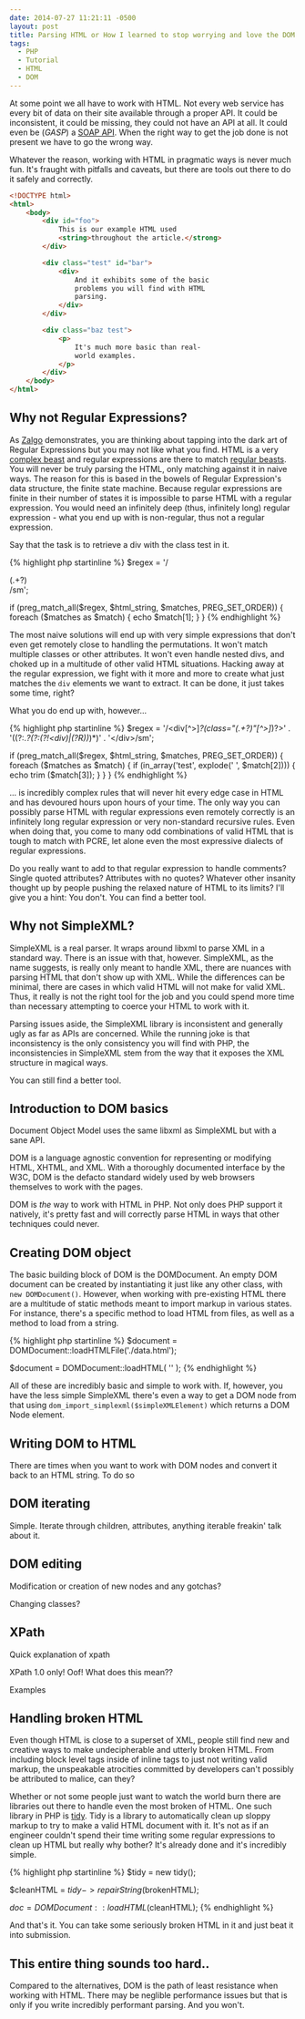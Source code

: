 ```yaml
---
date: 2014-07-27 11:21:11 -0500
layout: post
title: Parsing HTML or How I learned to stop worrying and love the DOM
tags:
  - PHP
  - Tutorial
  - HTML
  - DOM
---
```


At some point we all have to work with HTML. Not every web service has every
bit of data on their site available through a proper API.  It could be
inconsistent, it could be missing, they could not have an API at all.  It
could even be (_GASP_) a [SOAP API][s_is_for_simple]. When the right way
to get the job done is not present we have to go the wrong way.

Whatever the reason, working with HTML in pragmatic ways is never much fun.
It's fraught with pitfalls and caveats, but there are tools out there to do it
safely and correctly.

```html
<!DOCTYPE html>
<html>
	<body>
		<div id="foo">
			This is our example HTML used
			<string>throughout the article.</strong>
		</div>

		<div class="test" id="bar">
			<div>
				And it exhibits some of the basic
				problems you will find with HTML
				parsing.
			</div>
		</div>

		<div class="baz test">
			<p>
				It's much more basic than real-
				world examples.
			</p>
		</div>
	</body>
</html>
```

## Why not Regular Expressions?

As [Zalgo][zalgo] demonstrates, you are thinking about tapping into the dark art
of Regular Expressions but you may not like what you find.  HTML is a very
[complex beast][context_grammar] and regular expressions are there to match
[regular beasts][regular_grammar].  You will never be truly parsing the HTML,
only matching against it in naive ways.  The reason for this is based in the
bowels of Regular Expression's data structure, the finite state machine.
Because regular expressions are finite in their number of states it is
impossible to parse HTML with a regular expression. You would need an infinitely
deep (thus, infinitely long) regular expression - what you end up with is
non-regular, thus not a regular expression.

Say that the task is to retrieve a div with the class test in it.  

{% highlight php startinline %}
$regex = '/<div class="test">(.+?)</div>/sm';

if (preg_match_all($regex, $html_string, $matches, PREG_SET_ORDER)) {
	foreach ($matches as $match) {
		echo $match[1];
	}
}
{% endhighlight %}

The most naive solutions will end up with very simple expressions that don't
even get remotely close to handling the permutations.  It won't match multiple
classes or other attributes.  It won't even handle nested divs, and choked up
in a multitude of other valid HTML situations.  Hacking away at the regular
expression, we fight with it more and more to create what just matches the
`div` elements we want to extract.  It can be done, it just takes some time,
right?

What you do end up with, however...

{% highlight php startinline %}
$regex = '/<div[^>]*?(class="(.+?)"[^>]*)?>' .
			'((?:.*?(?:(?!<div)|(?R))*)*)' .
			'<\/div>/sm';

if (preg_match_all($regex, $html_string, $matches, PREG_SET_ORDER)) {
	foreach ($matches as $match) {
		if (in_array('test', explode(' ', $match[2]))) {
			echo trim ($match[3]);
		}
	}
}
{% endhighlight %}

... is incredibly complex rules that will never hit every edge case in HTML
and has devoured hours upon hours of your time. The only way you can possibly
parse HTML with regular expressions even remotely correctly is an infinitely
long regular expression or very non-standard recursive rules.  Even when doing
that, you come to many odd combinations of valid HTML that is tough to match
with PCRE, let alone even the most expressive dialects of regular expressions.

Do you really want to add to that regular expression to handle comments?
Single quoted attributes?  Attributes with no quotes?  Whatever other insanity
thought up by people pushing the relaxed nature of HTML to its limits?  I'll
give you a hint: You don't.  You can find a better tool.

## Why not SimpleXML?

SimpleXML is a real parser.  It wraps around libxml to parse XML in a standard
way.  There is an issue with that, however.  SimpleXML, as the name suggests,
is really only meant to handle XML, there are nuances with parsing HTML that
don't show up with XML. While the differences can be minimal, there are cases
in which valid HTML will not make for valid XML.  Thus, it really is not the
right tool for the job and you could spend more time than necessary attempting
to coerce your HTML to work with it.

Parsing issues aside, the SimpleXML library is inconsistent and generally ugly
as far as APIs are concerned.  While the running joke is that inconsistency
is the only consistency you will find with PHP, the inconsistencies in
SimpleXML stem from the way that it exposes the XML structure in magical ways.

You can still find a better tool.

## Introduction to DOM basics

Document Object Model uses the same libxml as SimpleXML but with a sane API.

DOM is a language agnostic convention for representing or modifying HTML,
XHTML, and XML. With a thoroughly documented interface by the W3C, DOM is the
defacto standard widely used by web browsers themselves to work with the pages.

DOM is _the_ way to work with HTML in PHP.  Not only does PHP support it
natively, it's pretty fast and will correctly parse HTML in ways that other
techniques could never.


## Creating DOM object

The basic building block of DOM is the DOMDocument.  An empty DOM document
can be created by instantiating it just like any other class, with
`new DOMDocument()`.  However, when working with pre-existing HTML there are
a multitude of static methods meant to import markup in various states.  For
instance, there's a specific method to load HTML from files, as well as a
method to load from a string.

{% highlight php startinline %}
$document = DOMDocument::loadHTMLFile('./data.html');

$document = DOMDocument::loadHTML(
	'<!DOCTYPE html><html><body></body></html>'
);
{% endhighlight %}

All of these are incredibly basic and simple to work with.  If, however, you
have the less simple SimpleXML there's even a way to get a DOM node from that
using `dom_import_simplexml($simpleXMLElement)` which returns a DOM Node
element.


## Writing DOM to HTML

There are times when you want to work with DOM nodes and convert it back to
an HTML string.  To do so 


## DOM iterating

Simple.  Iterate through children, attributes, anything iterable freakin' talk
about it.

## DOM editing

Modification or creation of new nodes and any gotchas?

Changing classes?

## XPath

Quick explanation of xpath

XPath 1.0 only!  Oof! What does this mean??

Examples

## Handling broken HTML

Even though HTML is close to a superset of XML, people still find new and
creative ways to make undecipherable and utterly broken HTML.  From including
block level tags inside of inline tags to just not writing valid markup, the
unspeakable atrocities committed by developers can't possibly be attributed
to malice, can they?

Whether or not some people just want to watch the world burn there are libraries
out there to handle even the most broken of HTML.  One such library in PHP is
[tidy][php_tidy].  Tidy is a library to automatically clean up sloppy markup
to try to make a valid HTML document with it.  It's not as if an engineer
couldn't spend their time writing some regular expressions to clean up
HTML but really why bother?  It's already done and it's incredibly simple.

{% highlight php startinline %}
$tidy = new tidy();

$cleanHTML = $tidy->repairString($brokenHTML);

$doc = DOMDocument::loadHTML($cleanHTML);
{% endhighlight %}

And that's it.  You can take some seriously broken HTML in it and just beat
it into submission.

## This entire thing sounds too hard..

Compared to the alternatives, DOM is the path of least resistance when
working with HTML.  There may be neglible performance issues but that is only
if you write incredibly performant parsing.  And you won't.

[s_is_for_simple]: http://wanderingbarque.com/nonintersecting/2006/11/15/the-s-stands-for-simple/
[zalgo]: http://stackoverflow.com/questions/1732348/regex-match-open-tags-except-xhtml-self-contained-tags
[php_tidy]: http://php.net/book.tidy
[php_simplexml]: http://php.net/book.simplexml
[w3c_xpath]: http://www.w3.org/TR/xpath/
[regular_grammar]: http://en.wikipedia.org/wiki/Regular_grammar
[context_grammar]: http://en.wikipedia.org/wiki/Context-free_grammar
